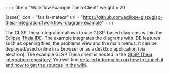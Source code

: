 +++
title = "Workflow Example Theia Client"
weight = 20

[asset]
  icon = "fas fa-meteor"
  url = "https://github.com/eclipse-glsp/glsp-theia-integration#workflow-diagram-example"
+++

The GLSP Theia integration allows to use GLSP-based diagrams within the [Eclipse Theia IDE](https://eclipsesource.com/technology/eclipse-theia/). The example integrates the diagrams with IDE features such as opening files, the problems view and the main menus. It can be deployed/used online in a browser or as a desktop application (via electron).
The example GLSP Theia client is hosted in the [GLSP Theia integration repository](https://github.com/eclipse-glsp/glsp-theia-integration). You will find [detailed information on how to launch it and how to get the sources in the wiki](https://github.com/eclipse-glsp/glsp-theia-integration#workflow-diagram-example).

